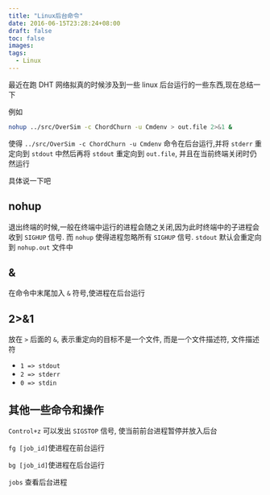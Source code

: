 ```yaml
---
title: "Linux后台命令"
date: 2016-06-15T23:28:24+08:00
draft: false
toc: false
images:
tags: 
  - Linux
---
```


最近在跑 DHT 网络拟真的时候涉及到一些 linux 后台运行的一些东西,现在总结一下

例如
```bash
nohup ../src/OverSim -c ChordChurn -u Cmdenv > out.file 2>&1 &
```
使得 `../src/OverSim -c ChordChurn -u Cmdenv` 命令在后台运行,并将 `stderr` 重定向到 `stdout` 中然后再将 `stdout` 重定向到 `out.file`, 并且在当前终端关闭时仍然运行

具体说一下吧

## nohup
退出终端的时候,一般在终端中运行的进程会随之关闭,因为此时终端中的子进程会收到 `SIGHUP` 信号. 而 `nohup` 使得进程忽略所有 `SIGHUP` 信号. `stdout` 默认会重定向到 `nohup.out` 文件中

## &
在命令中末尾加入 `&` 符号,使进程在后台运行

## 2>&1
放在 `>` 后面的 `&`, 表示重定向的目标不是一个文件, 而是一个文件描述符, 文件描述符

* `1 => stdout`
* `2 => stderr`
* `0 => stdin`

## 其他一些命令和操作

`Control+z` 可以发出 `SIGSTOP` 信号, 使当前前台进程暂停并放入后台

`fg [job_id]`使进程在前台运行

`bg [job_id]`使进程在后台运行

`jobs` 查看后台进程
